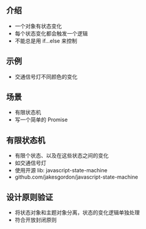 ## 介绍
- 一个对象有状态变化
- 每个状态变化都会触发一个逻辑
- 不能总是用 if...else 来控制
 

## 示例
- 交通信号灯不同颜色的变化
  

## 场景
- 有限状态机
- 写一个简单的 Promise

## 有限状态机
- 有限个状态、以及在这些状态之间的变化
- 如交通信号灯
- 使用开源 lib: javascript-state-machine
- github.com/jakesgordon/javascript-state-machine


## 设计原则验证
- 将状态对象和主题对象分离，状态的变化逻辑单独处理
- 符合开放封闭原则